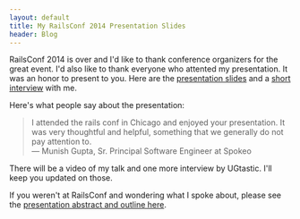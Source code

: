 ```yaml
---
layout: default
title: My RailsConf 2014 Presentation Slides
header: Blog
---
```


RailsConf 2014 is over and I'd like to thank conference organizers for the great event. I'd also like to thank everyone who attented my presentation. It was an honor to present to you. Here are the [presentation slides](http://www.slideshare.net/adymo/adymo-railsconf-improveperformance) and a [short interview](http://www.youtube.com/watch?v=9B_I3aIS-1o) with me.<!--more-->

Here's what people say about the presentation:

> I attended the rails conf in Chicago and enjoyed your presentation. It was very thoughtful and helpful, something that we generally do not pay attention to.<br/>— Munish Gupta, Sr. Principal Software Engineer at Spokeo

There will be a video of my talk and one more interview by UGtastic. I'll keep you updated on those.

If you weren't at RailsConf and wondering what I spoke about, please see the [presentation abstract and outline here](/blog/2014/03/speaking-at-railsconf2014.html).
